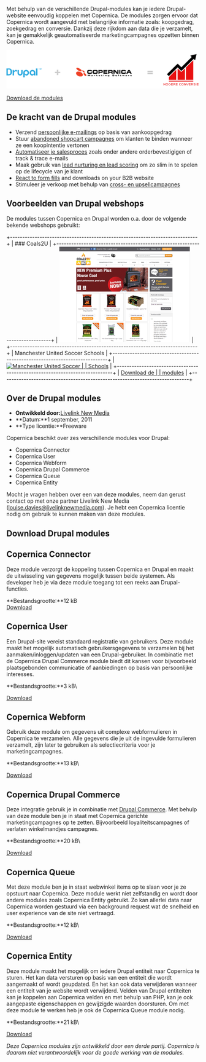 Met behulp van de verschillende Drupal-modules kan je iedere
Drupal-website eenvoudig koppelen met Copernica. De modules zorgen
ervoor dat Copernica wordt aangevuld met belangrijke informatie zoals:
koopgedrag, zoekgedrag en conversie. Dankzij deze rijkdom aan data die
je verzamelt, kan je gemakkelijk geautomatiseerde marketingcampagnes
opzetten binnen Copernica.

![drupal-copernica-integration.png](../images/drupal-copernica-integration-nl.png "Integration Drupal&Copernica")

[Download de modules](#download-drupal-modules "Download de Drupal modules")

De kracht van de Drupal modules
-------------------------------

-   Verzend [persoonlijke e-mailings](./maak-zelf-slimme-email-templates.md "Verzend slimme e-mailings")
    op basis van aankoopgedrag
-   Stuur [abandoned shopcart
    campagnes](./5-tips-voor-extra-omzet-via-je-verlaten-winkelwagen-e-mail.md)
    om klanten te binden wanneer ze een koopintentie vertonen
-   [Automatiseer je salesproces](./automatiseer-je-campagnes.md)
    zoals onder andere orderbevestigigen of track & trace e-mails
-   Maak gebruik van [lead nurturing en lead
    scoring](./wat-is-lead-scoring-infographic.md)
    om zo slim in te spelen op de lifecycle van je klant
-   [React to form fills](../en/various-types-of-web-forms.md) and downloads on your B2B website
-   Stimuleer je verkoop met behulp van [cross- en
    upsellcampagnes](./kleertjes-com-over-het-effect-van-cross-selling-en-up-selling.md)

Voorbeelden van Drupal webshops
-------------------------------

De modules tussen Copernica en Drupal worden o.a. door de volgende
bekende webshops gebruikt:

+----------------------------------------------------------------------------+
| ### Coals2U                                                                |
+----------------------------------------------------------------------------+
| [![Coals2U](../images/Coals2U-screenshot.PNG)](https://www.coals2u.co.uk/) |
+----------------------------------------------------------------------------+
| Manchester United Soccer Schools                                           |
+----------------------------------------------------------------------------+
| [![Manchester United Soccer                                                |
| Schools](../images/MUSS.PNG)](http://www.manutdsoccerschools.com/)         |
+----------------------------------------------------------------------------+
| [Download de                                                               |
| modules](#download-drupal-modules "Download de Drupal modules")            |
+----------------------------------------------------------------------------+

Over de Drupal modules
----------------------

-   **Ontwikkeld door:**[Livelink New
    Media](http://www.livelinknewmedia.com/ "LiveLink New Media")
-   **Datum:**1 september, 2011
-   **Type licentie:**Freeware

Copernica beschikt over zes verschillende modules voor Drupal:

-   Copernica Connector
-   Copernica User
-   Copernica Webform
-   Copernica Drupal Commerce
-   Copernica Queue
-   Copernica Entity

Mocht je vragen hebben over een van deze modules, neem dan gerust
contact op met onze partner Livelink New Media
(louise.davies@livelinknewmedia.com). Je hebt een Copernica licentie
nodig om gebruik te kunnen maken van deze modules.

Download Drupal modules
-----------------------

Copernica Connector
-------------------

Deze module verzorgt de koppeling tussen Copernica en Drupal en maakt de
uitwisseling van gegevens mogelijk tussen beide systemen. Als developer
heb je via deze module toegang tot een reeks aan Drupal-functies.

**Bestandsgrootte:**12 kB \
[Download](../downloads/copernica_connector_v2.zip "Download Drupal connector integratie voor Copernica Marketing Software")

Copernica User
--------------

Een Drupal-site vereist standaard registratie van gebruikers. Deze
module maakt het mogelijk automatisch gebruikersgegevens te verzamelen
bij het aanmaken/inloggen/updaten van een Drupal-gebruiker. In
combinatie met de Copernica Drupal Commerce module biedt dit kansen voor
bijvoorbeeld plaatsgebonden communicatie of aanbiedingen op basis van
persoonlijke interesses.

**Bestandsgrootte:**3 kB\

[Download](../downloads/copernica_basic_user.zip "Download Drupal user integratie voor Copernica Marketing Software")

Copernica Webform
-----------------

Gebruik deze module om gegevens uit complexe webformulieren in Copernica
te verzamelen. Alle gegevens die je uit de ingevulde formulieren
verzamelt, zijn later te gebruiken als selectiecriteria voor je
marketingcampagnes.

**Bestandsgrootte:**13 kB\

[Download](../downloads/copernica_webform.zip "Download Drupal webform integratie voor Copernica Marketing Software")

Copernica Drupal Commerce
-------------------------

Deze integratie gebruik je in combinatie met [Drupal
Commerce](http://www.drupalcommerce.org/ "Drupal Commerce"). Met behulp
van deze module ben je in staat met Copernica gerichte
marketingcampagnes op te zetten. Bijvoorbeeld loyaliteitscampagnes of
verlaten winkelmandjes campagnes.

**Bestandsgrootte:**20 kB\

[Download](../downloads/copernica_commerce.zip "Download Copernica Drupal Commerce integratie voor Copernica Marketing Software")

Copernica Queue
---------------

Met deze module ben je in staat webwinkel items op te slaan voor je ze
opstuurt naar Copernica. Deze module werkt niet zelfstandig en wordt
door andere modules zoals Copernica Entity gebruikt. Zo kan allerlei
data naar Copernica worden gestuurd via een background request wat de
snelheid en user experience van de site niet vertraagd.

**Bestandsgrootte:**12 kB\

[Download](../downloads/copernica_queue.zip "Download Copernica Drupal queue integratie voor Copernica Marketing Software")

Copernica Entity
----------------

Deze module maakt het mogelijk om iedere Drupal entiteit naar Copernica
te sturen. Het kan data versturen op basis van een entiteit die wordt
aangemaakt of wordt geupdated. En het kan ook data verwijderen wanneer
een entiteit van je website wordt verwijderd. Velden van Drupal
entiteiten kan je koppelen aan Copernica velden en met behulp van PHP,
kan je ook aangepaste eigenschappen en gewijzigde waarden doorsturen. Om
met deze module te werken heb je ook de Copernica Queue module nodig.

**Bestandsgrootte:**21 kB\

[Download](../downloads/copernica_entity.zip "Download Copernica Drupal Entity voor Copernica Marketing Software")

*Deze Copernica modules zijn ontwikkeld door een derde partij. Copernica
is daarom niet verantwoordelijk voor de goede werking van de modules.*
